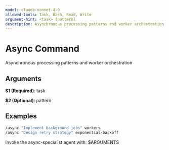 ```yaml
---
model: claude-sonnet-4-0
allowed-tools: Task, Bash, Read, Write
argument-hint: <task> [pattern]
description: Asynchronous processing patterns and worker orchestration
---
```


# Async Command

Asynchronous processing patterns and worker orchestration

## Arguments

**$1 (Required)**: task

**$2 (Optional)**: pattern

## Examples

```bash
/async "Implement background jobs" workers
/async "Design retry strategy" exponential-backoff
```

Invoke the async-specialist agent with: $ARGUMENTS
